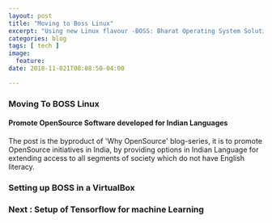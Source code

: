 ```yaml
---
layout: post
title: "Moving to Boss Linux"
excerpt: "Using new Linux flavour -BOSS: Bharat Operating System Solutions"
categories: blog
tags: [ tech ]
image:
  feature:
date: 2018-11-021T08:08:50-04:00

---
```


### Moving To BOSS Linux

#### Promote OpenSource Software developed for Indian Languages

The post is the byproduct of 'Why OpenSource' blog-series, it is to promote OpenSource initiatives in India,
by providing options in Indian Language for extending access to all segments of society which do not have English literacy.




### Setting up BOSS in a VirtualBox



### Next : Setup of Tensorflow for machine Learning 
